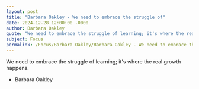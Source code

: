 ```yaml
---
layout: post
title: "Barbara Oakley - We need to embrace the struggle of"
date: 2024-12-28 12:00:00 -0000
author: Barbara Oakley
quote: "We need to embrace the struggle of learning; it's where the real growth happens."
subject: Focus
permalink: /Focus/Barbara Oakley/Barbara Oakley - We need to embrace the struggle of
---
```


We need to embrace the struggle of learning; it's where the real growth happens.

- Barbara Oakley
